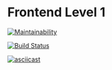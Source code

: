 # Frontend Level 1
[![Maintainability](https://api.codeclimate.com/v1/badges/2b825730d952816eba14/maintainability)](https://codeclimate.com/github/NikitaNaumenko/frontend-project-lvl1/maintainability)

[![Build Status](https://travis-ci.org/NikitaNaumenko/frontend-project-lvl1.svg?branch=master)](https://travis-ci.org/NikitaNaumenko/frontend-project-lvl1)

[![asciicast](https://asciinema.org/a/l56oMC7jbOyACrF78kzltKpKK.svg)](https://asciinema.org/a/l56oMC7jbOyACrF78kzltKpKK)
